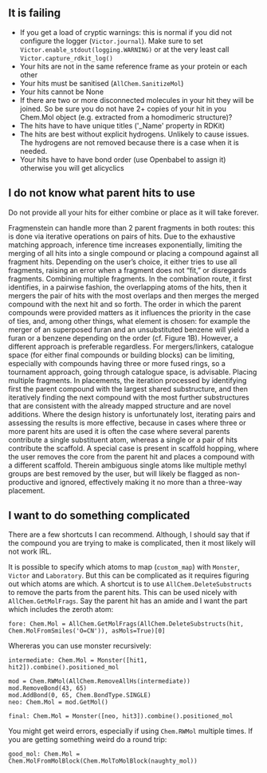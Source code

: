 ## It is failing

* If you get a load of cryptic warnings: this is normal if you did not configure the logger (`Victor.journal`). Make sure to set `Victor.enable_stdout(logging.WARNING)` or at the very least call `Victor.capture_rdkit_log()`
* Your hits are not in the same reference frame as your protein or each other
* Your hits must be sanitised (`AllChem.SanitizeMol`)
* Your hits cannot be None
* If there are two or more disconnected molecules in your hit they will be joined. So be sure you do not have 2+ copies of your hit in you Chem.Mol object (e.g. extracted from a homodimeric structure)?
* The hits have to have unique titles ('_Name' property in RDKit)
* The hits are best without explicit hydrogens. Unlikely to cause issues. The hydrogens are not removed because there is a case when it is needed.
* Your hits have to have bond order (use Openbabel to assign it) otherwise you will get alicyclics

## I do not know what parent hits to use

Do not provide all your hits for either combine or place as it will take forever.

Fragmenstein can handle more than 2 parent fragments in both routes: this is done via iterative operations on pairs of hits. 
Due to the exhaustive matching approach, inference time increases exponentially, limiting the merging of all hits into a single compound or placing a compound against all fragment hits. 
Depending on the user’s choice, it either tries to use all fragments, raising an error when a fragment does not “fit,” or disregards fragments.
Combining multiple fragments. In the combination route, it first identifies, in a pairwise fashion, the overlapping atoms of the hits, then it mergers the pair of hits with the most overlaps and then merges the merged compound with the next hit and so forth. The order in which the parent compounds were provided matters as it influences the priority in the case of ties, and, among other things, what element is chosen: for example the merger of an superposed furan and an unsubstituted benzene will yield a furan or a benzene depending on the order (cf. Figure 1B). However, a different approach is preferable regardless. For mergers/linkers, catalogue space (for either final compounds or building blocks) can be limiting, especially with compounds having three or more fused rings, so a tournament approach, going through catalogue space, is advisable.
Placing multiple fragments. In placements, the iteration processed by identifying first the parent compound with the largest shared substructure, and then iteratively finding the next compound with the most further substructures that are consistent with the already mapped structure and are novel additions. Where the design history is unfortunately lost, iterating pairs and assessing the results is more effective, because in cases where three or more parent hits are used it is often the case where several parents contribute a single substituent atom, whereas a single or a pair of hits contribute the scaffold. A special case is present in scaffold hopping, where the user removes the core from the parent hit and places a compound with a different scaffold. Therein ambiguous single atoms like multiple methyl groups are best removed by the user, but will likely be flagged as non-productive and ignored, effectively making it no more than a three-way placement.

## I want to do something complicated

There are a few shortcuts I can recommend.
Although, I should say that if the compound you are trying to make is complicated, then it most likely will not work IRL.

It is possible to specify which atoms to map (`custom_map`) with `Monster`, `Victor` and `Laboratory`.
But this can be complicated as it requires figuring out which atoms are which.
A shortcut is to use `AllChem.DeleteSubstructs` to remove the parts from the parent hits.
This can be used nicely with `AllChem.GetMolFrags`.
Say the parent hit has an amide and I want the part which includes the zeroth atom:

    fore: Chem.Mol = AllChem.GetMolFrags(AllChem.DeleteSubstructs(hit, Chem.MolFromSmiles('O=CN')), asMols=True)[0]


Whereras you can use monster recursively:

    intermediate: Chem.Mol = Monster([hit1, hit2]).combine().positioned_mol
    
    mod = Chem.RWMol(AllChem.RemoveAllHs(intermediate))
    mod.RemoveBond(43, 65)
    mod.AddBond(0, 65, Chem.BondType.SINGLE)
    neo: Chem.Mol = mod.GetMol()

    final: Chem.Mol = Monster([neo, hit3]).combine().positioned_mol    

You might get weird errors, especially if using `Chem.RWMol` multiple times.
If you are getting something weird do a round trip:

    good_mol: Chem.Mol = Chem.MolFromMolBlock(Chem.MolToMolBlock(naughty_mol))
